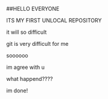 ##HELLO EVERYONE

ITS MY FIRST UNLOCAL REPOSITORY

it will so difficult



git is very difficult for me

soooooo

im agree with u



what happend????

im done!
